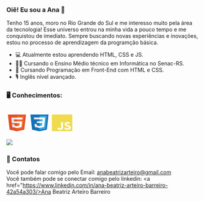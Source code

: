 ### Oiê! Eu sou a Ana 👋

Tenho 15 anos, moro no Rio Grande do Sul e me interesso muito pela área da tecnologia! Esse universo entrou na minha vida a pouco tempo e me conquistou de imediato. Sempre buscando novas experiências e inovações, estou no processo de aprendizagem da programção básica.

- 💻 Atualmente estou aprendendo HTML, CSS e JS.
- 🙋‍♀️ Cursando o Ensino Médio técnico em Informática no Senac-RS.
- 📲 Cursando Programação em Front-End com HTML e CSS.
- 🎙️ Inglês nível avançado.

### 🖥️ Conhecimentos: 

<div style="display: inline_block"><br>
  <img alt="Icon HTML" height="45" width="55" src="https://raw.githubusercontent.com/devicons/devicon/master/icons/html5/html5-original.svg">
  <img alt="Icon CSS" height="45" width="55" src="https://raw.githubusercontent.com/devicons/devicon/master/icons/css3/css3-original.svg">
  <img alt="Icon JavaScript" height="45" width="55" src="https://raw.githubusercontent.com/devicons/devicon/master/icons/javascript/javascript-plain.svg">
</div>

<div>
  <br>
  <a href="https://github.com/aanabarreiro">
    <img heigth="180cm" src="https://github-readme-stats.vercel.app/api/top-langs/?username=aanabarreiro&layout=compact&theme=tokyonight">
  </a>
</div>

### 📧 Contatos
Você pode falar comigo pelo Email: anabeatrizarteiro@gmail.com <br>
Você também pode se conectar comigo pelo linkedin: <a href="https://www.linkedin.com/in/ana-beatriz-arteiro-barreiro-42a54a303/>Ana Beatriz Arteiro Barreiro</a>
